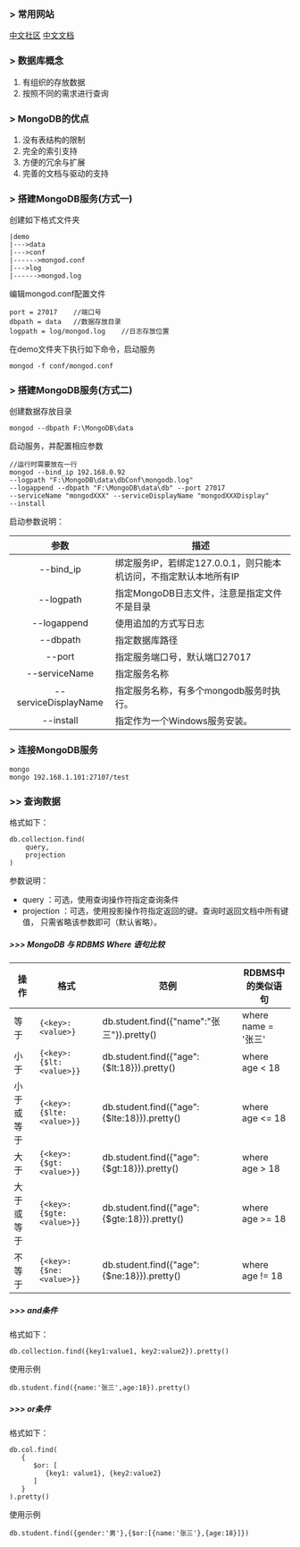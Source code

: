 
### > 常用网站
[中文社区](http://www.mongoing.com/)
[中文文档](http://docs.mongoing.com/manual-zh/)

### > 数据库概念
1. 有组织的存放数据
2. 按照不同的需求进行查询

### > MongoDB的优点
1. 没有表结构的限制
2. 完全的索引支持
3. 方便的冗余与扩展
4. 完善的文档与驱动的支持

### > 搭建MongoDB服务(方式一)
创建如下格式文件夹

    |demo
    |--->data
    |--->conf
    |------>mongod.conf
    |--->log
    |------>mongod.log

编辑mongod.conf配置文件

    port = 27017    //端口号
    dbpath = data   //数据存放目录
    logpath = log/mongod.log    //日志存放位置

在demo文件夹下执行如下命令，启动服务

    mongod -f conf/mongod.conf

### > 搭建MongoDB服务(方式二)
创建数据存放目录

    mongod --dbpath F:\MongoDB\data

启动服务，并配置相应参数

    //运行时需要放在一行
    mongod --bind_ip 192.168.0.92
    --logpath "F:\MongoDB\data\dbConf\mongodb.log"
    --logappend --dbpath "F:\MongoDB\data\db" --port 27017
    --serviceName "mongodXXX" --serviceDisplayName "mongodXXXDisplay"
    --install

启动参数说明：

参数|描述
:---:|---
--bind_ip	    | 绑定服务IP，若绑定127.0.0.1，则只能本机访问，不指定默认本地所有IP
--logpath	    | 指定MongoDB日志文件，注意是指定文件不是目录
--logappend	    | 使用追加的方式写日志
--dbpath	    | 指定数据库路径
--port	        | 指定服务端口号，默认端口27017
--serviceName	| 指定服务名称
--serviceDisplayName	|指定服务名称，有多个mongodb服务时执行。
--install	    | 指定作为一个Windows服务安装。

### > 连接MongoDB服务

    mongo
    mongo 192.168.1.101:27107/test

### >> 查询数据
格式如下：

    db.collection.find(
        query,
        projection
    )

参数说明：
- query ：可选，使用查询操作符指定查询条件
- projection ：可选，使用投影操作符指定返回的键。查询时返回文档中所有键值， 只需省略该参数即可（默认省略）。

##### >>> MongoDB 与 RDBMS Where 语句比较
操作	|格式|范例|RDBMS中的类似语句
---|---|---|---
等于	|`{<key>:<value>}`	|db.student.find({"name":"张三"}).pretty()|where name = '张三'
小于|`{<key>:{$lt:<value>}}`	|db.student.find({"age":{$lt:18}}).pretty()|where age < 18
小于或等于|`{<key>:{$lte:<value>}}`|db.student.find({"age":{$lte:18}}).pretty()|where age <= 18
大于	|`{<key>:{$gt:<value>}}`|db.student.find({"age":{$gt:18}}).pretty()|where age > 18
大于或等于|`{<key>:{$gte:<value>}}`|db.student.find({"age":{$gte:18}}).pretty()|where age >= 18
不等于|`{<key>:{$ne:<value>}}`|db.student.find({"age":{$ne:18}}).pretty()|where age != 18

##### >>> and条件
格式如下：

    db.collection.find({key1:value1, key2:value2}).pretty()

使用示例

    db.student.find({name:'张三',age:18}).pretty()

##### >>> or条件
格式如下：

    db.col.find(
       {
          $or: [
    	     {key1: value1}, {key2:value2}
          ]
       }
    ).pretty()

使用示例

    db.student.find({gender:'男'},{$or:[{name:'张三'},{age:18}]})